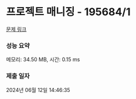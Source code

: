 # 프로젝트 매니징 - 195684/1 

[문제 링크](https://level.goorm.io/exam/195684/%ED%94%84%EB%A1%9C%EC%A0%9D%ED%8A%B8-%EB%A7%A4%EB%8B%88%EC%A7%95/quiz/1) 

### 성능 요약

메모리: 34.50 MB, 시간: 0.15 ms

### 제출 일자

2024년 06월 12일 14:46:35

